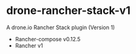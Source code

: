 # drone-rancher-stack-v1
A drone.io Rancher Stack plugin (Version 1)

- Rancher-compose v0.12.5
- Rancher v1

